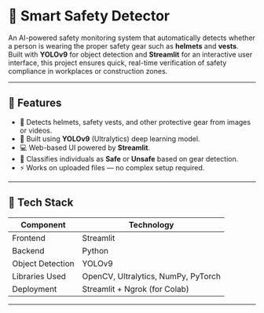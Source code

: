 # 🦺 Smart Safety Detector

An AI-powered safety monitoring system that automatically detects whether a person is wearing the proper safety gear such as **helmets** and **vests**.  
Built with **YOLOv9** for object detection and **Streamlit** for an interactive user interface, this project ensures quick, real-time verification of safety compliance in workplaces or construction zones.

---

## 🚀 Features

- 🎯 Detects helmets, safety vests, and other protective gear from images or videos.  
- 🤖 Built using **YOLOv9** (Ultralytics) deep learning model.  
- 💻 Web-based UI powered by **Streamlit**.  
- 🧠 Classifies individuals as **Safe** or **Unsafe** based on gear detection.  
- ⚡ Works on uploaded files — no complex setup required.

---

## 🧩 Tech Stack

| Component | Technology |
|------------|-------------|
| Frontend | Streamlit |
| Backend | Python |
| Object Detection | YOLOv9 |
| Libraries Used | OpenCV, Ultralytics, NumPy, PyTorch |
| Deployment | Streamlit + Ngrok (for Colab) |

---
